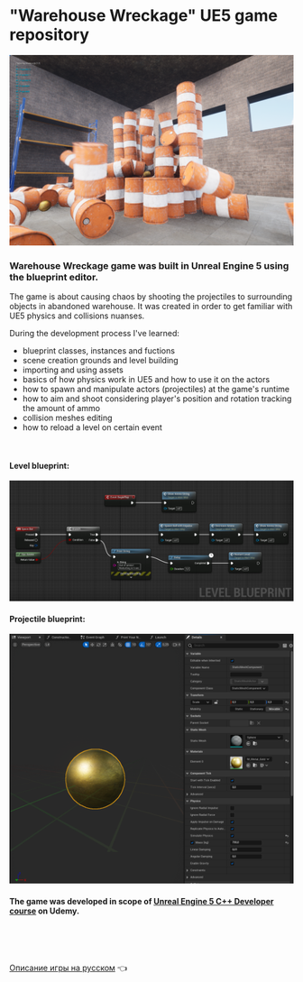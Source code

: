 # "Warehouse Wreckage" UE5 game repository

<img src="https://github.com/Romandre/WarehouseWreckage_UE5/blob/a743622b9807ef9775708aabf988cef8ba99115e/Images/WarehouseWreckage.png" width="900">


### Warehouse Wreckage game was built in Unreal Engine 5 using the blueprint editor. 

The game is about causing chaos by shooting the projectiles to surrounding objects in abandoned warehouse. It was created in order to get familiar with UE5 physics and collisions nuanses.

During the development process I've learned:
- blueprint classes, instances and fuctions 
- scene creation grounds and level building
- importing and using assets
- basics of how physics work in UE5 and how to use it on the actors
- how to spawn and manipulate actors (projectiles) at the game's runtime
- how to aim and shoot considering player's position and rotation tracking the amount of ammo
- collision meshes editing
- how to reload a level on certain event
<br />

#### Level blueprint:
<img src="https://github.com/Romandre/WarehouseWreckage_UE5/blob/103c5d8d01d7278a0adbb439f05e27752e71299c/Images/Level_BP.png?raw=true" width="900">

#### Projectile blueprint:
<img src="https://github.com/Romandre/WarehouseWreckage_UE5/blob/103c5d8d01d7278a0adbb439f05e27752e71299c/Images/Projectile_BP.png" width="900">
<br />

#### The game was developed in scope of [Unreal Engine 5 C++ Developer course](https://www.udemy.com/course/unrealcourse/) on Udemy.
<br /><br /><br />

[Описание игры на русском](README_RU.md) :point_left:
